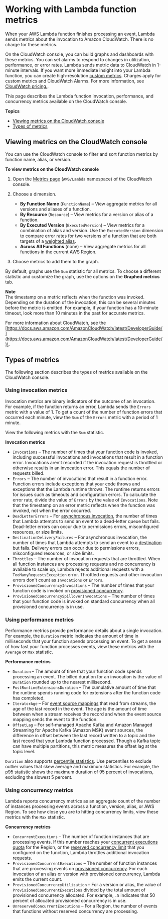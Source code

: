 # Working with Lambda function metrics<a name="monitoring-metrics"></a>

When your AWS Lambda function finishes processing an event, Lambda sends metrics about the invocation to Amazon CloudWatch\. There is no charge for these metrics\.

On the CloudWatch console, you can build graphs and dashboards with these metrics\. You can set alarms to respond to changes in utilization, performance, or error rates\. Lambda sends metric data to CloudWatch in 1\-minute intervals\. If you want more immediate insight into your Lambda function, you can create high\-resolution [custom metrics](https://docs.aws.amazon.com/lambda/latest/operatorguide/custom-metrics.html)\. Charges apply for custom metrics and CloudWatch Alarms\. For more information, see [CloudWatch pricing\.](https://aws.amazon.com/cloudwatch/pricing/)\.

This page describes the Lambda function invocation, performance, and concurrency metrics available on the CloudWatch console\.

**Topics**
+ [Viewing metrics on the CloudWatch console](#monitoring-metrics-console)
+ [Types of metrics](#monitoring-metrics-types)

## Viewing metrics on the CloudWatch console<a name="monitoring-metrics-console"></a>

You can use the CloudWatch console to filter and sort function metrics by function name, alias, or version\.

**To view metrics on the CloudWatch console**

1. Open the [Metrics page](https://console.aws.amazon.com/cloudwatch/home?region=us-east-1#metricsV2:graph=~();namespace=~'AWS*2fLambda) \(`AWS/Lambda` namespace\) of the CloudWatch console\.

1. Choose a dimension\.
   + **By Function Name** \(`FunctionName`\) – View aggregate metrics for all versions and aliases of a function\.
   + **By Resource** \(`Resource`\) – View metrics for a version or alias of a function\.
   + **By Executed Version** \(`ExecutedVersion`\) – View metrics for a combination of alias and version\. Use the `ExecutedVersion` dimension to compare error rates for two versions of a function that are both targets of a [weighted alias](configuration-aliases.md)\.
   + **Across All Functions** \(none\) – View aggregate metrics for all functions in the current AWS Region\.

1. Choose metrics to add them to the graph\.

By default, graphs use the `Sum` statistic for all metrics\. To choose a different statistic and customize the graph, use the options on the **Graphed metrics** tab\.

**Note**  
The timestamp on a metric reflects when the function was invoked\. Depending on the duration of the invocation, this can be several minutes before the metric is emitted\. For example, if your function has a 10\-minute timeout, look more than 10 minutes in the past for accurate metrics\.

For more information about CloudWatch, see the [https://docs.aws.amazon.com/AmazonCloudWatch/latest/DeveloperGuide/](https://docs.aws.amazon.com/AmazonCloudWatch/latest/DeveloperGuide/)\.

## Types of metrics<a name="monitoring-metrics-types"></a>

The following section describes the types of metrics available on the CloudWatch console\.

### Using invocation metrics<a name="monitoring-metrics-invocation"></a>

Invocation metrics are binary indicators of the outcome of an invocation\. For example, if the function returns an error, Lambda sends the `Errors` metric with a value of 1\. To get a count of the number of function errors that occurred each minute, view the `Sum` of the `Errors` metric with a period of 1 minute\.

View the following metrics with the `Sum` statistic\.

**Invocation metrics**
+ `Invocations` – The number of times that your function code is invoked, including successful invocations and invocations that result in a function error\. Invocations aren't recorded if the invocation request is throttled or otherwise results in an invocation error\. This equals the number of requests billed\.
+ `Errors` – The number of invocations that result in a function error\. Function errors include exceptions that your code throws and exceptions that the Lambda runtime throws\. The runtime returns errors for issues such as timeouts and configuration errors\. To calculate the error rate, divide the value of `Errors` by the value of `Invocations`\. Note that the timestamp on an error metric reflects when the function was invoked, not when the error occurred\.
+ `DeadLetterErrors` – For [asynchronous invocation](invocation-async.md), the number of times that Lambda attempts to send an event to a dead\-letter queue but fails\. Dead\-letter errors can occur due to permissions errors, misconfigured resources, or size limits\.
+ `DestinationDeliveryFailures` – For asynchronous invocation, the number of times that Lambda attempts to send an event to a [destination](gettingstarted-features.md#gettingstarted-features-destinations) but fails\. Delivery errors can occur due to permissions errors, misconfigured resources, or size limits\.
+ `Throttles` – The number of invocation requests that are throttled\. When all function instances are processing requests and no concurrency is available to scale up, Lambda rejects additional requests with a `TooManyRequestsException` error\. Throttled requests and other invocation errors don't count as `Invocations` or `Errors`\.
+ `ProvisionedConcurrencyInvocations` – The number of times that your function code is invoked on [provisioned concurrency](configuration-concurrency.md)\.
+ `ProvisionedConcurrencySpilloverInvocations` – The number of times that your function code is invoked on standard concurrency when all provisioned concurrency is in use\.

### Using performance metrics<a name="monitoring-metrics-performance"></a>

Performance metrics provide performance details about a single invocation\. For example, the `Duration` metric indicates the amount of time in milliseconds that your function spends processing an event\. To get a sense of how fast your function processes events, view these metrics with the `Average` or `Max` statistic\.

**Performance metrics**
+ `Duration` – The amount of time that your function code spends processing an event\. The billed duration for an invocation is the value of `Duration` rounded up to the nearest millisecond\.
+ `PostRuntimeExtensionsDuration` – The cumulative amount of time that the runtime spends running code for extensions after the function code has completed\.
+ `IteratorAge` – For [event source mappings](invocation-eventsourcemapping.md) that read from streams, the age of the last record in the event\. The age is the amount of time between when a stream receives the record and when the event source mapping sends the event to the function\.
+ `OffsetLag` – For self\-managed Apache Kafka and Amazon Managed Streaming for Apache Kafka \(Amazon MSK\) event sources, the difference in offset between the last record written to a topic and the last record that your Lambda function processed\. Though a Kafka topic can have multiple partitions, this metric measures the offset lag at the topic level\.

`Duration` also supports [percentile statistics](https://docs.aws.amazon.com/AmazonCloudWatch/latest/monitoring/cloudwatch_concepts.html#Percentiles)\. Use percentiles to exclude outlier values that skew average and maximum statistics\. For example, the p95 statistic shows the maximum duration of 95 percent of invocations, excluding the slowest 5 percent\.

### Using concurrency metrics<a name="monitoring-metrics-concurrency"></a>

Lambda reports concurrency metrics as an aggregate count of the number of instances processing events across a function, version, alias, or AWS Region\. To see how close you are to hitting concurrency limits, view these metrics with the `Max` statistic\.

**Concurrency metrics**
+ `ConcurrentExecutions` – The number of function instances that are processing events\. If this number reaches your [concurrent executions quota](gettingstarted-limits.md) for the Region, or the [reserved concurrency limit](configuration-concurrency.md) that you configured on the function, Lambda throttles additional invocation requests\.
+ `ProvisionedConcurrentExecutions` – The number of function instances that are processing events on [provisioned concurrency](configuration-concurrency.md)\. For each invocation of an alias or version with provisioned concurrency, Lambda emits the current count\.
+ `ProvisionedConcurrencyUtilization` – For a version or alias, the value of `ProvisionedConcurrentExecutions` divided by the total amount of provisioned concurrency allocated\. For example, `.5` indicates that 50 percent of allocated provisioned concurrency is in use\.
+ `UnreservedConcurrentExecutions` – For a Region, the number of events that functions without reserved concurrency are processing\.